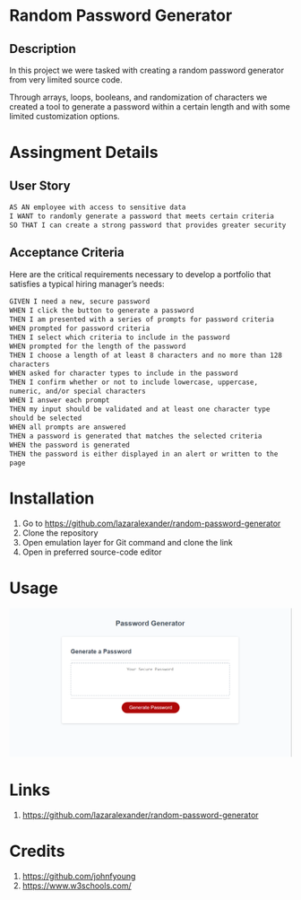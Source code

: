 # Random Password Generator

## Description

In this project we were tasked with creating a random password generator from very limited source code.

Through arrays, loops, booleans, and randomization of characters we created a tool to generate a password within a certain length and with some limited customization options.

# Assingment Details

## User Story

```
AS AN employee with access to sensitive data
I WANT to randomly generate a password that meets certain criteria
SO THAT I can create a strong password that provides greater security
```

## Acceptance Criteria

Here are the critical requirements necessary to develop a portfolio that satisfies a typical hiring manager’s needs:

```
GIVEN I need a new, secure password
WHEN I click the button to generate a password
THEN I am presented with a series of prompts for password criteria
WHEN prompted for password criteria
THEN I select which criteria to include in the password
WHEN prompted for the length of the password
THEN I choose a length of at least 8 characters and no more than 128 characters
WHEN asked for character types to include in the password
THEN I confirm whether or not to include lowercase, uppercase, numeric, and/or special characters
WHEN I answer each prompt
THEN my input should be validated and at least one character type should be selected
WHEN all prompts are answered
THEN a password is generated that matches the selected criteria
WHEN the password is generated
THEN the password is either displayed in an alert or written to the page
```

# Installation

1. Go to https://github.com/lazaralexander/random-password-generator
2. Clone the repository
3. Open emulation layer for Git command and clone the link
4. Open in preferred source-code editor

# Usage

![Screenshot of Website](https://github.com/lazaralexander/random-password-generator/blob/main/Assets/Screenshot%202022-03-12%20094549.png "Website")

# Links

1. https://github.com/lazaralexander/random-password-generator

# Credits

1. https://github.com/johnfyoung
2. https://www.w3schools.com/